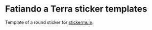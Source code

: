 # Fatiando a Terra sticker templates

Template of a round sticker for [stickermule](http://stickermule.com/).
